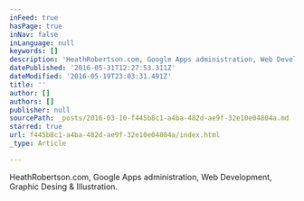 ```yaml
---
inFeed: true
hasPage: true
inNav: false
inLanguage: null
keywords: []
description: 'HeathRobertson.com, Google Apps administration, Web Development, Graphic Desing & Illustration.'
datePublished: '2016-05-31T12:27:53.311Z'
dateModified: '2016-05-19T23:03:31.491Z'
title: ''
author: []
authors: []
publisher: null
sourcePath: _posts/2016-03-10-f445b8c1-a4ba-482d-ae9f-32e10e04804a.md
starred: true
url: f445b8c1-a4ba-482d-ae9f-32e10e04804a/index.html
_type: Article

---
```

HeathRobertson.com, Google Apps administration, Web Development, Graphic Desing & Illustration.